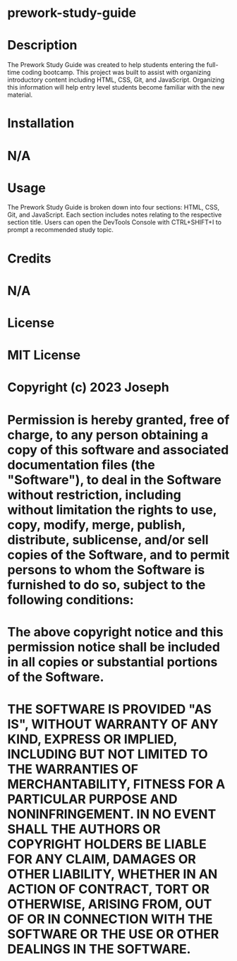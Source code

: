 # prework-study-guide

# Description
The Prework Study Guide was created to help students entering the full-time coding bootcamp. This project was built to assist with organizing introductory content including HTML, CSS, Git, and JavaScript. Organizing this information will help entry level students become familiar with the new material.

# Installation
# N/A

# Usage
The Prework Study Guide is broken down into four sections: HTML, CSS, Git, and JavaScript. Each section includes notes relating to the respective section title. Users can open the DevTools Console with CTRL+SHIFT+I to prompt a recommended study topic.

# Credits
# N/A

# License
# MIT License

# Copyright (c) 2023 Joseph

# Permission is hereby granted, free of charge, to any person obtaining a copy of this software and associated documentation files (the "Software"), to deal in the Software without restriction, including without limitation the rights to use, copy, modify, merge, publish, distribute, sublicense, and/or sell copies of the Software, and to permit persons to whom the Software is furnished to do so, subject to the following conditions:

# The above copyright notice and this permission notice shall be included in all copies or substantial portions of the Software.

# THE SOFTWARE IS PROVIDED "AS IS", WITHOUT WARRANTY OF ANY KIND, EXPRESS OR IMPLIED, INCLUDING BUT NOT LIMITED TO THE WARRANTIES OF MERCHANTABILITY, FITNESS FOR A PARTICULAR PURPOSE AND NONINFRINGEMENT. IN NO EVENT SHALL THE AUTHORS OR COPYRIGHT HOLDERS BE LIABLE FOR ANY CLAIM, DAMAGES OR OTHER LIABILITY, WHETHER IN AN ACTION OF CONTRACT, TORT OR OTHERWISE, ARISING FROM, OUT OF OR IN CONNECTION WITH THE SOFTWARE OR THE USE OR OTHER DEALINGS IN THE SOFTWARE.
